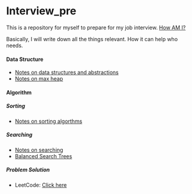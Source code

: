 # Interview_pre

This is a repository for myself to prepare for my job interview. [How AM I?](tomgu1991.github.io)

Basically, I will write down all the things relevant. How it can help who needs.

#### Data Structure

* [Notes on data structures and abstractions](http://tomgu1991.github.io/blog/Technical/DS_Al/notes_on_ds_abs_java/Notes%20on%20Data%20Structures%20and%20Abstractions%20with%20Java)
* [Notes on max heap](http://tomgu1991.github.io/blog/Technical/DS_Al/MaxHeap)


#### Algorithm

##### Sorting

* [Notes on sorting algorthms](http://tomgu1991.github.io/blog/Technical/DS_Al/Sorting)

##### Searching

* [Notes on searching](http://tomgu1991.github.io/blog/Technical/DS_Al/Searching) 
* [Balanced Search Trees](http://tomgu1991.github.io/blog/Technical/DS_Al/BalancedSearchTrees)

##### Problem Solution

* LeetCode: [Click here](https://github.com/tomgu1991/Interview_pre/tree/master/source/helloworld/src/com/tomgu/leetcode/)


